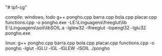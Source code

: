 "# tp1-cg"

compile:
windows, todo
g++ pongho.cpp barra.cpp bola.cpp placar.cpp functions.cpp -o pongho.exe -LE:\Linguagens\freeglut\lib E:\Linguagens\soil\libSOIL.a -lglew32 -lfreeglut -lopengl32 -lglu32
pongho.exe

linux:
g++ pongho.cpp barra.cpp bola.cpp placar.cpp functions.cpp -o pongho -lglut -lGLU -lGL -lGLEW -lSOIL
./pongho
